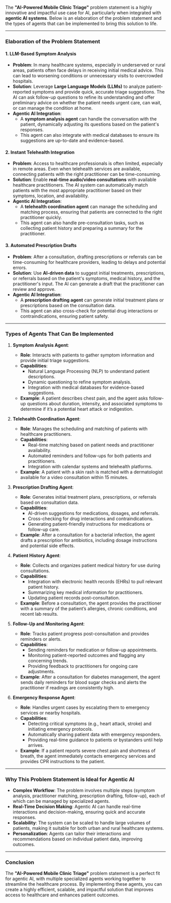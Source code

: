 The **"AI-Powered Mobile Clinic Triage"** problem statement is a highly innovative and impactful use case for AI, particularly when integrated with **agentic AI systems**. Below is an elaboration of the problem statement and the types of agents that can be implemented to bring this solution to life.

---

### **Elaboration of the Problem Statement**

#### **1. LLM-Based Symptom Analysis**
- **Problem**: In many healthcare systems, especially in underserved or rural areas, patients often face delays in receiving initial medical advice. This can lead to worsening conditions or unnecessary visits to overcrowded hospitals.
- **Solution**: Leverage **Large Language Models (LLMs)** to analyze patient-reported symptoms and provide quick, accurate triage suggestions. The AI can ask follow-up questions to refine its understanding and offer preliminary advice on whether the patient needs urgent care, can wait, or can manage the condition at home.
- **Agentic AI Integration**: 
  - A **symptom analysis agent** can handle the conversation with the patient, dynamically adjusting its questions based on the patient's responses.
  - This agent can also integrate with medical databases to ensure its suggestions are up-to-date and evidence-based.

#### **2. Instant Telehealth Integration**
- **Problem**: Access to healthcare professionals is often limited, especially in remote areas. Even when telehealth services are available, connecting patients with the right practitioner can be time-consuming.
- **Solution**: Enable **real-time audio/video consultations** with available healthcare practitioners. The AI system can automatically match patients with the most appropriate practitioner based on their symptoms, location, and availability.
- **Agentic AI Integration**:
  - A **telehealth coordination agent** can manage the scheduling and matching process, ensuring that patients are connected to the right practitioner quickly.
  - This agent can also handle pre-consultation tasks, such as collecting patient history and preparing a summary for the practitioner.

#### **3. Automated Prescription Drafts**
- **Problem**: After a consultation, drafting prescriptions or referrals can be time-consuming for healthcare providers, leading to delays and potential errors.
- **Solution**: Use **AI-driven data** to suggest initial treatments, prescriptions, or referrals based on the patient's symptoms, medical history, and the practitioner's input. The AI can generate a draft that the practitioner can review and approve.
- **Agentic AI Integration**:
  - A **prescription drafting agent** can generate initial treatment plans or prescriptions based on the consultation data.
  - This agent can also cross-check for potential drug interactions or contraindications, ensuring patient safety.

---

### **Types of Agents That Can Be Implemented**

1. **Symptom Analysis Agent**:
   - **Role**: Interacts with patients to gather symptom information and provide initial triage suggestions.
   - **Capabilities**:
     - Natural Language Processing (NLP) to understand patient descriptions.
     - Dynamic questioning to refine symptom analysis.
     - Integration with medical databases for evidence-based suggestions.
   - **Example**: A patient describes chest pain, and the agent asks follow-up questions about duration, intensity, and associated symptoms to determine if it’s a potential heart attack or indigestion.

2. **Telehealth Coordination Agent**:
   - **Role**: Manages the scheduling and matching of patients with healthcare practitioners.
   - **Capabilities**:
     - Real-time matching based on patient needs and practitioner availability.
     - Automated reminders and follow-ups for both patients and practitioners.
     - Integration with calendar systems and telehealth platforms.
   - **Example**: A patient with a skin rash is matched with a dermatologist available for a video consultation within 15 minutes.

3. **Prescription Drafting Agent**:
   - **Role**: Generates initial treatment plans, prescriptions, or referrals based on consultation data.
   - **Capabilities**:
     - AI-driven suggestions for medications, dosages, and referrals.
     - Cross-checking for drug interactions and contraindications.
     - Generating patient-friendly instructions for medications or follow-up care.
   - **Example**: After a consultation for a bacterial infection, the agent drafts a prescription for antibiotics, including dosage instructions and potential side effects.

4. **Patient History Agent**:
   - **Role**: Collects and organizes patient medical history for use during consultations.
   - **Capabilities**:
     - Integration with electronic health records (EHRs) to pull relevant patient history.
     - Summarizing key medical information for practitioners.
     - Updating patient records post-consultation.
   - **Example**: Before a consultation, the agent provides the practitioner with a summary of the patient’s allergies, chronic conditions, and recent lab results.

5. **Follow-Up and Monitoring Agent**:
   - **Role**: Tracks patient progress post-consultation and provides reminders or alerts.
   - **Capabilities**:
     - Sending reminders for medication or follow-up appointments.
     - Monitoring patient-reported outcomes and flagging any concerning trends.
     - Providing feedback to practitioners for ongoing care adjustments.
   - **Example**: After a consultation for diabetes management, the agent sends daily reminders for blood sugar checks and alerts the practitioner if readings are consistently high.

6. **Emergency Response Agent**:
   - **Role**: Handles urgent cases by escalating them to emergency services or nearby hospitals.
   - **Capabilities**:
     - Detecting critical symptoms (e.g., heart attack, stroke) and initiating emergency protocols.
     - Automatically sharing patient data with emergency responders.
     - Providing real-time guidance to patients or bystanders until help arrives.
   - **Example**: If a patient reports severe chest pain and shortness of breath, the agent immediately contacts emergency services and provides CPR instructions to the patient.

---

### **Why This Problem Statement is Ideal for Agentic AI**
- **Complex Workflow**: The problem involves multiple steps (symptom analysis, practitioner matching, prescription drafting, follow-up), each of which can be managed by specialized agents.
- **Real-Time Decision Making**: Agentic AI can handle real-time interactions and decision-making, ensuring quick and accurate responses.
- **Scalability**: The system can be scaled to handle large volumes of patients, making it suitable for both urban and rural healthcare systems.
- **Personalization**: Agents can tailor their interactions and recommendations based on individual patient data, improving outcomes.

---

### **Conclusion**
The **"AI-Powered Mobile Clinic Triage"** problem statement is a perfect fit for agentic AI, with multiple specialized agents working together to streamline the healthcare process. By implementing these agents, you can create a highly efficient, scalable, and impactful solution that improves access to healthcare and enhances patient outcomes.